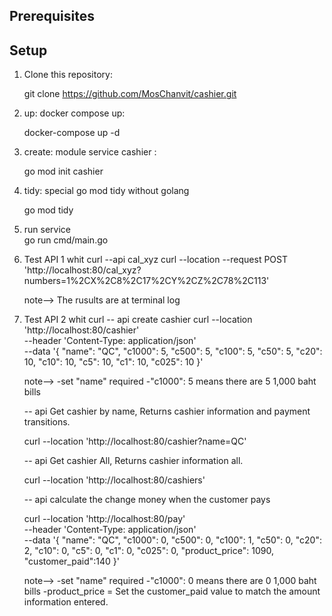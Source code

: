 

## Prerequisites



## Setup

1. Clone this repository:

   git clone https://github.com/MosChanvit/cashier.git

2. up: docker compose up:

   docker-compose up -d

3. create:  module service cashier :

   go mod init cashier

4. tidy: special go mod tidy without golang 

    go mod tidy

5. run service  
    go run cmd/main.go

6. Test API 1 whit curl
    --api cal_xyz
    curl --location --request POST 'http://localhost:80/cal_xyz?numbers=1%2CX%2C8%2C17%2CY%2CZ%2C78%2C113'
    
    note--> The rusults are at terminal log

6. Test API 2 whit curl
    -- api create cashier
    curl --location 'http://localhost:80/cashier' \
    --header 'Content-Type: application/json' \
    --data '{
        "name": "QC",
        "c1000": 5,
        "c500": 5,
        "c100": 5,
        "c50": 5,
        "c20": 10,
        "c10": 10,
        "c5": 10,
        "c1": 10,
        "c025": 10
    }'

    note--> 
    -set "name" required
    -"c1000": 5   means there are 5 1,000 baht bills


    -- api Get cashier by name, Returns cashier information and payment transitions.
    
    curl --location 'http://localhost:80/cashier?name=QC'

    -- api Get cashier All, Returns cashier information all.
    
    curl --location 'http://localhost:80/cashiers'

    -- api calculate the change money when the customer pays

    curl --location 'http://localhost:80/pay' \
    --header 'Content-Type: application/json' \
    --data '{
        "name": "QC",
        "c1000": 0,
        "c500": 0,
        "c100": 1,
        "c50": 0,
        "c20": 2,
        "c10": 0,
        "c5": 0,
        "c1": 0,
        "c025": 0,
        "product_price": 1090,
        "customer_paid":140
    }'

    note--> 
    -set "name" required
    -"c1000": 0   means there are 0 1,000 baht bills
    -product_price  = Set the customer_paid value to match the amount information entered.